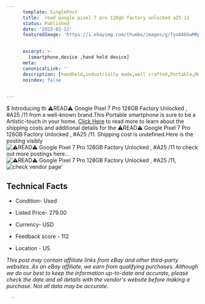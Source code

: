 ```yaml
---
      template: SinglePost
      title:  read google pixel 7 pro 128gb factory unlocked a25 11
      status: Published
      date: '2023-02-12'
      featuredImage: 'https://i.ebayimg.com/thumbs/images/g/TyoAAOSwMRpj38az/s-l225.jpg'
       

      excerpt: >-
        [smartphone,device ,hand held device]
      meta:
      canonicalLink: ''
      description: [handheld,industrially made,well crafted,Portable,Mobile,Compact,Convenient,Lightweight,Maneuverable,Man-portable,Miniature,Carriable,Hand-held,Light,Holdable,Transportable,Mobile device,Pocket-sized,On-the-go,Wireless,Cordless,Compact size,Convenient size, smartphone,device ,hand held device]
      noindex: false
      

---
```

$
      Introducing th ⚠️READ⚠️ Google Pixel 7 Pro 128GB Factory Unlocked , #A25 /11 from a well-known brand.This Portable smartphone is sure to be a Artistic-touch in your home. [Click Here](https://www.ebay.com/itm/275667860944?hash=item402f15bdd0%3Ag%3ATyoAAOSwMRpj38az&mkevt=1&mkcid=1&mkrid=711-53200-19255-0&campid=%253CePNCampaignId%253E&customid=%253CreferenceId%253E&toolid=10049) to read more to learn about the shipping costs and additional details for the ⚠️READ⚠️ Google Pixel 7 Pro 128GB Factory Unlocked , #A25 /11. Shipping cost is undefined.Here is the posting visibly ![⚠️READ⚠️ Google Pixel 7 Pro 128GB Factory Unlocked , #A25 /11](https://i.ebayimg.com/thumbs/images/g/TyoAAOSwMRpj38az/s-l225.jpg) to check out more postings here... ![⚠️READ⚠️ Google Pixel 7 Pro 128GB Factory Unlocked , #A25 /11](https://i.ebayimg.com/images/g/TyoAAOSwMRpj38az/s-l1600.jpg), ![check vendor page](https://origin-galleryplus.ebayimg.com/ws/web/275667860944_2_0_1/225x225.jpg,https://origin-galleryplus.ebayimg.com/ws/web/275667860944_3_0_1/225x225.jpg,https://origin-galleryplus.ebayimg.com/ws/web/275667860944_4_0_1/225x225.jpg,https://origin-galleryplus.ebayimg.com/ws/web/275667860944_5_0_1/225x225.jpg,https://origin-galleryplus.ebayimg.com/ws/web/275667860944_6_0_1/225x225.jpg,https://origin-galleryplus.ebayimg.com/ws/web/275667860944_7_0_1/225x225.jpg,https://origin-galleryplus.ebayimg.com/ws/web/275667860944_8_0_1/225x225.jpg,https://origin-galleryplus.ebayimg.com/ws/web/275667860944_9_0_1/225x225.jpg,https://origin-galleryplus.ebayimg.com/ws/web/275667860944_10_0_1/225x225.jpg,https://origin-galleryplus.ebayimg.com/ws/web/275667860944_11_0_1/225x225.jpg,https://origin-galleryplus.ebayimg.com/ws/web/275667860944_12_0_1/225x225.jpg)'

      

 ## Technical Facts 



     
      

 - Condition- Used 


      

 - Listed Price- 279.00 


      

 - Currency- USD 


      

 - Feedback score - 112 


      

 - Location - US 


      
      

 *_This post may contain affiliate links from eBay and other third-party websites. As an eBay affiliate, we earn from qualifying purchases. Although we do our best to keep the information up-to-date and accurate, please check the date and all details with the vendor's website before making a purchase. Not all data may be accurate._*




      -
